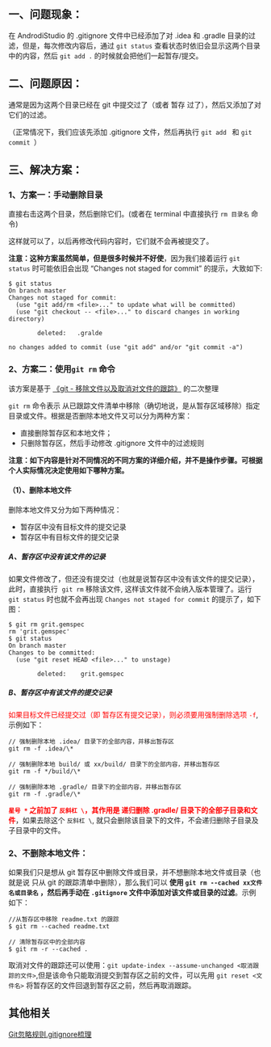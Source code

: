 ## 一、问题现象：

在 AndrodiStudio 的 .gitignore 文件中已经添加了对 .idea 和 .gradle 目录的过滤，但是，每次修改内容后，通过 `git status` 查看状态时依旧会显示这两个目录中的内容，然后 `git add .` 的时候就会把他们一起暂存/提交。

## 二、问题原因：

通常是因为这两个目录已经在 git 中提交过了（或者 暂存 过了），然后又添加了对它们的过滤。

（正常情况下，我们应该先添加 .gitignore 文件，然后再执行 `git add ` 和 `git commit `）

## 三、解决方案：

### 1、方案一：手动删除目录

直接右击这两个目录，然后删除它们。(或者在 terminal 中直接执行 `rm 目录名` 命令)

这样就可以了，以后再修改代码内容时，它们就不会再被提交了。

**注意：这种方案虽然简单，但是很多时候并不好使**，因为我们接着运行 `git status` 时可能依旧会出现 “Changes not staged for commit” 的提示，大致如下:

```
$ git status
On branch master
Changes not staged for commit:
  (use "git add/rm <file>..." to update what will be committed)
  (use "git checkout -- <file>..." to discard changes in working directory)
 
        deleted:   .gralde
 
no changes added to commit (use "git add" and/or "git commit -a")
```


### 2、方案二：使用`git rm` 命令

该方案是基于 [《git - 移除文件以及取消对文件的跟踪》](https://blog.csdn.net/leedaning/article/details/44976319) 的二次整理

`git rm` 命令表示 从已跟踪文件清单中移除（确切地说，是从暂存区域移除）指定目录或文件。根据是否删除本地文件又可以分为两种方案：

- 直接删除暂存区和本地文件；
- 只删除暂存区，然后手动修改 .gitignore 文件中的过滤规则

**注意：如下内容是针对不同情况的不同方案的详细介绍，并不是操作步骤。可根据个人实际情况决定使用如下哪种方案。**

#### （1）、删除本地文件

删除本地文件又分为如下两种情况：

- 暂存区中没有目标文件的提交记录
- 暂存区中有目标文件的提交记录

##### A、暂存区中没有该文件的记录

如果文件修改了，但还没有提交过（也就是说暂存区中没有该文件的提交记录），此时，直接执行  `git rm` 移除该文件, 这样该文件就不会纳入版本管理了。运行 `git status` 时也就不会再出现 `Changes not staged for commit` 的提示了，如下图：

```
$ git rm grit.gemspec
rm 'grit.gemspec'
$ git status
On branch master
Changes to be committed:
  (use "git reset HEAD <file>..." to unstage)
 
        deleted:    grit.gemspec
```
        
##### B、暂存区中有该文件的提交记录

<font color="red">如果目标文件已经提交过（即 暂存区有提交记录），则必须要用强制删除选项 `-f`</font>, 示例如下：

```
// 强制删除本地 .idea/ 目录下的全部内容，并移出暂存区
git rm -f .idea/\*

// 强制删除本地 build/ 或 xx/build/ 目录下的全部内容，并移出暂存区
git rm -f */build/\*

// 强制删除本地 .gradle/ 目录下的全部内容，并移出暂存区
git rm -f .gradle/\*
```

<font color="red">**`星号 *` 之前加了 `反斜杠 \`，其作用是 递归删除 .gradle/ 目录下的全部子目录和文件**</font>，如果去除这个 `反斜杠 \`, 就只会删除该目录下的文件，不会递归删除子目录及子目录中的文件。

### 2、不删除本地文件：

如果我们只是想从 git 暂存区中删除文件或目录，并不想删除本地文件或目录（也就是说 只从 git 的跟踪清单中删除），那么我们可以 **使用 `git rm --cached xx文件名或目录名` ，然后再手动在 `.gitignore` 文件中添加对该文件或目录的过滤**。示例如下：

```
//从暂存区中移除 readme.txt 的跟踪
$ git rm --cached readme.txt
```

```
// 清除暂存区中的全部内容
$ git rm -r --cached .
```

取消对文件的跟踪还可以使用：`git update-index --assume-unchanged <取消跟踪的文件>`,但是该命令只能取消提交到暂存区之前的文件，可以先用 `git reset <文件名>` 将暂存区的文件回退到暂存区之前，然后再取消跟踪。


## 其他相关

[Git忽略规则.gitignore梳理](https://www.kancloud.cn/liqingbo27/git/602878)
